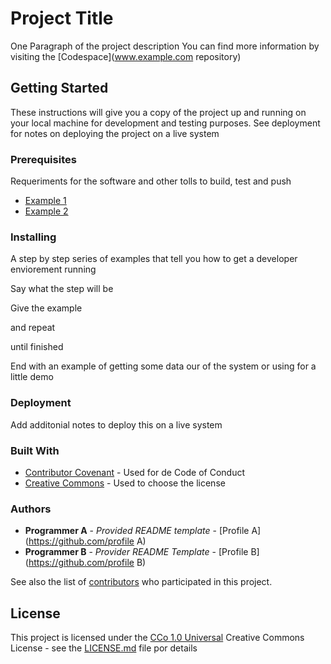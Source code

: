 # Project Title

One Paragraph of the project description
You can find more information by visiting the [Codespace](www.example.com repository)

## Getting Started

These instructions will give you a copy of the project up and running on your local machine for development and testing purposes. See deployment for notes on deploying the project on a live system

### Prerequisites

Requeriments for the software and other tolls to build, test and push

- [Example 1](www.example.com)
- [Example 2](www.example.com)

### Installing

A step by step series of examples that tell you how to get a developer enviorement running

Say what the step will be

Give the example

and repeat

until finished

End with an example of getting some data our of the system or using for a little demo

### Deployment

Add additonial notes to deploy this on a live system

### Built With

- [Contributor Covenant](www.example.com) - Used for de Code of Conduct
- [Creative Commons](www.example.com) - Used to choose the license

### Authors

- **Programmer A** - *Provided README template* -
[Profile A](https://github.com/profile A)
- **Programmer B** - *Provider README Template* -
[Profile B](https://github.com/profile B)

See also the list of [contributors](www.example.com) who participated in this project.

## License

This project is licensed under the [CCo 1.0 Universal](www.example.com)
Creative Commons License - see the [LICENSE.md](www.example.com) file por details


